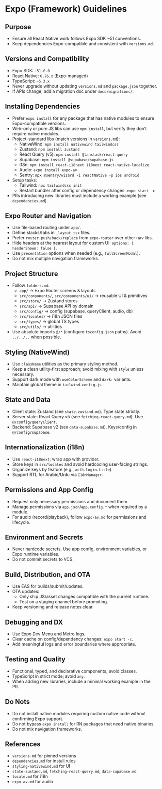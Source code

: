 # Expo (Framework) Guidelines

## Purpose
- Ensure all React Native work follows Expo SDK ~51 conventions.
- Keep dependencies Expo-compatible and consistent with `versions.md`.

## Versions and Compatibility
- Expo SDK: `~51.0.0`
- React Native: `0.76.x` (Expo-managed)
- TypeScript: `~5.3.x`
- Never upgrade without updating `versions.md` and `package.json` together.
- If APIs change, add a migration doc under `docs/migrations/`.

## Installing Dependencies
- Prefer `expo install` for any package that has native modules to ensure Expo-compatible versions.
- Web-only or pure JS libs can use `npm install`, but verify they don’t require native modules.
- Project-standard libs (match versions in `versions.md`):
  - NativeWind: `npm install nativewind tailwindcss`
  - Zustand: `npm install zustand`
  - React Query (v5): `npm install @tanstack/react-query`
  - Supabase: `npm install @supabase/supabase-js`
  - i18n: `npm install react-i18next i18next react-native-localize`
  - Audio: `expo install expo-av`
  - Sentry: `npx @sentry/wizard -i reactNative -p ios android`
- Setup tasks:
  - Tailwind: `npx tailwindcss init`
  - Restart bundler after config or dependency changes: `expo start -c`
- PRs introducing new libraries must include a working example (see `dependencies.md`).

## Expo Router and Navigation
- Use file-based routing under `app/`.
- Define stacks/tabs in `_layout.tsx` files.
- Prefer `router.push/back/replace` from `expo-router` over other nav libs.
- Hide headers at the nearest layout for custom UI: `options: { headerShown: false }`.
- Use `presentation` options when needed (e.g., `fullScreenModal`).
- Do not mix multiple navigation frameworks.

## Project Structure
- Follow `folders.md`:
  - `app/` → Expo Router screens & layouts
  - `src/components/`, `src/components/ui/` → reusable UI & primitives
  - `src/store/` → Zustand stores
  - `src/api/` → Supabase API by domain
  - `src/config/` → config (supabase, queryClient, audio, db)
  - `src/locales/` → i18n JSON files
  - `src/types/` → global TS types
  - `src/utils/` → utilities
- Use absolute imports `@/*` (configure `tsconfig.json` paths). Avoid `../../..` when possible.

## Styling (NativeWind)
- Use `className` utilities as the primary styling method.
- Keep a clean utility-first approach; avoid mixing with `style` unless necessary.
- Support dark mode with `useColorScheme` and `dark:` variants.
- Maintain global theme in `tailwind.config.js`.

## State and Data
- Client state: Zustand (see `state-zustand.md`). Type state strictly.
- Server state: React Query v5 (see `fetching-react-query.md`). Use `@/config/queryClient`.
- Backend: Supabase v2 (see `data-supabase.md`). Keys/config in `@/config/supabase`.

## Internationalization (i18n)
- Use `react-i18next`; wrap app with provider.
- Store keys in `src/locales` and avoid hardcoding user-facing strings.
- Organize keys by feature (e.g., `auth.login.title`).
- Support RTL for Arabic/Urdu via `I18nManager`.

## Permissions and App Config
- Request only necessary permissions and document them.
- Manage permissions via `app.json`/`app.config.*` when required by a module.
- For audio (record/playback), follow `expo-av.md` for permissions and lifecycle.

## Environment and Secrets
- Never hardcode secrets. Use app config, environment variables, or Expo runtime variables.
- Do not commit secrets to VCS.

## Build, Distribution, and OTA
- Use EAS for builds/submit/updates.
- OTA updates:
  - Only ship JS/asset changes compatible with the current runtime.
  - Test on a staging channel before promoting.
- Keep versioning and release notes clear.

## Debugging and DX
- Use Expo Dev Menu and Metro logs.
- Clear cache on config/dependency changes: `expo start -c`.
- Add meaningful logs and error boundaries where appropriate.

## Testing and Quality
- Functional, typed, and declarative components; avoid classes.
- TypeScript in strict mode; avoid `any`.
- When adding new libraries, include a minimal working example in the PR.

## Do Nots
- Do not install native modules requiring custom native code without confirming Expo support.
- Do not bypass `expo install` for RN packages that need native binaries.
- Do not mix navigation frameworks.

## References
- `versions.md` for pinned versions
- `dependencies.md` for install rules
- `styling-nativewind.md` for UI
- `state-zustand.md`, `fetching-react-query.md`, `data-supabase.md`
- `locale.md` for i18n
- `expo-av.md` for audio
